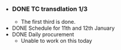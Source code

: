 - ### DONE TC transdlation 1/3
	- The first third is done.
- DONE Schedule for 11th and 12th January
- DONE Daily procurement
	- Unable to work on this today